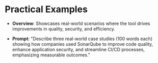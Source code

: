 # Practical Examples

- **Overview**: Showcases real-world scenarios where the tool drives improvements in quality, security, and efficiency.

- **Prompt**:  "Describe three real-world case studies (100 words each) showing how companies used SonarQube to improve code quality, enhance application security, and streamline CI/CD processes, emphasizing measurable outcomes."